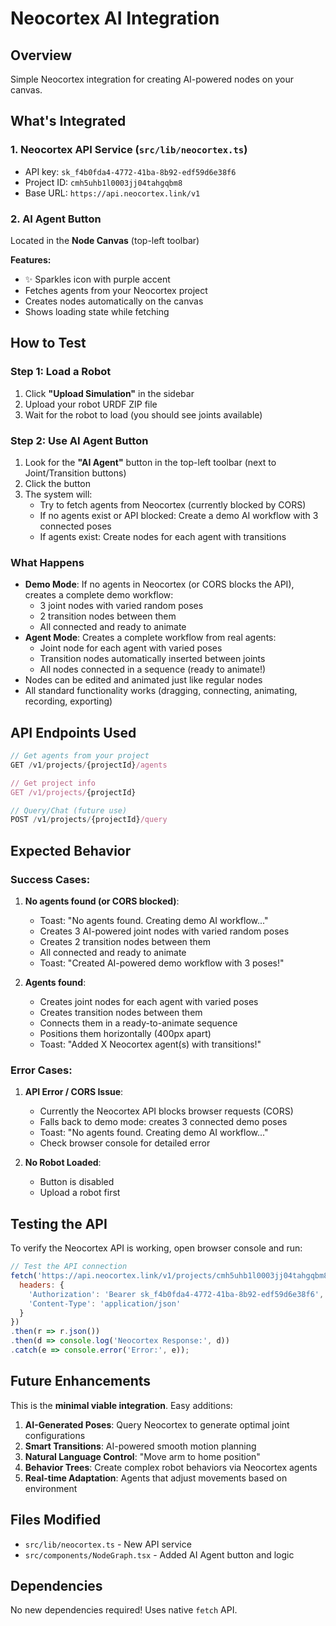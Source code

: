 # Neocortex AI Integration

## Overview
Simple Neocortex integration for creating AI-powered nodes on your canvas.

## What's Integrated

### 1. Neocortex API Service (`src/lib/neocortex.ts`)
- API key: `sk_f4b0fda4-4772-41ba-8b92-edf59d6e38f6`
- Project ID: `cmh5uhb1l0003jj04tahgqbm8`
- Base URL: `https://api.neocortex.link/v1`

### 2. AI Agent Button
Located in the **Node Canvas** (top-left toolbar)

**Features:**
- ✨ Sparkles icon with purple accent
- Fetches agents from your Neocortex project
- Creates nodes automatically on the canvas
- Shows loading state while fetching

## How to Test

### Step 1: Load a Robot
1. Click **"Upload Simulation"** in the sidebar
2. Upload your robot URDF ZIP file
3. Wait for the robot to load (you should see joints available)

### Step 2: Use AI Agent Button
1. Look for the **"AI Agent"** button in the top-left toolbar (next to Joint/Transition buttons)
2. Click the button
3. The system will:
   - Try to fetch agents from Neocortex (currently blocked by CORS)
   - If no agents exist or API blocked: Create a demo AI workflow with 3 connected poses
   - If agents exist: Create nodes for each agent with transitions

### What Happens
- **Demo Mode**: If no agents in Neocortex (or CORS blocks the API), creates a complete demo workflow:
  - 3 joint nodes with varied random poses
  - 2 transition nodes between them
  - All connected and ready to animate
- **Agent Mode**: Creates a complete workflow from real agents:
  - Joint node for each agent with varied poses
  - Transition nodes automatically inserted between joints
  - All nodes connected in a sequence (ready to animate!)
- Nodes can be edited and animated just like regular nodes
- All standard functionality works (dragging, connecting, animating, recording, exporting)

## API Endpoints Used

```typescript
// Get agents from your project
GET /v1/projects/{projectId}/agents

// Get project info
GET /v1/projects/{projectId}

// Query/Chat (future use)
POST /v1/projects/{projectId}/query
```

## Expected Behavior

### Success Cases:
1. **No agents found (or CORS blocked)**: 
   - Toast: "No agents found. Creating demo AI workflow..."
   - Creates 3 AI-powered joint nodes with varied random poses
   - Creates 2 transition nodes between them
   - All connected and ready to animate
   - Toast: "Created AI-powered demo workflow with 3 poses!"

2. **Agents found**:
   - Creates joint nodes for each agent with varied poses
   - Creates transition nodes between them
   - Connects them in a ready-to-animate sequence
   - Positions them horizontally (400px apart)
   - Toast: "Added X Neocortex agent(s) with transitions!"

### Error Cases:
1. **API Error / CORS Issue**: 
   - Currently the Neocortex API blocks browser requests (CORS)
   - Falls back to demo mode: creates 3 connected demo poses
   - Toast: "No agents found. Creating demo AI workflow..."
   - Check browser console for detailed error

2. **No Robot Loaded**:
   - Button is disabled
   - Upload a robot first

## Testing the API

To verify the Neocortex API is working, open browser console and run:

```javascript
// Test the API connection
fetch('https://api.neocortex.link/v1/projects/cmh5uhb1l0003jj04tahgqbm8/agents', {
  headers: {
    'Authorization': 'Bearer sk_f4b0fda4-4772-41ba-8b92-edf59d6e38f6',
    'Content-Type': 'application/json'
  }
})
.then(r => r.json())
.then(d => console.log('Neocortex Response:', d))
.catch(e => console.error('Error:', e));
```

## Future Enhancements

This is the **minimal viable integration**. Easy additions:
1. **AI-Generated Poses**: Query Neocortex to generate optimal joint configurations
2. **Smart Transitions**: AI-powered smooth motion planning
3. **Natural Language Control**: "Move arm to home position"
4. **Behavior Trees**: Create complex robot behaviors via Neocortex agents
5. **Real-time Adaptation**: Agents that adjust movements based on environment

## Files Modified
- `src/lib/neocortex.ts` - New API service
- `src/components/NodeGraph.tsx` - Added AI Agent button and logic

## Dependencies
No new dependencies required! Uses native `fetch` API.

